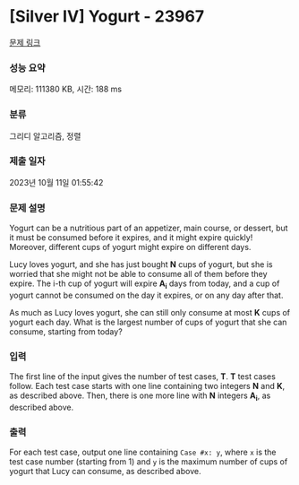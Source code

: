 # [Silver IV] Yogurt - 23967 

[문제 링크](https://www.acmicpc.net/problem/23967) 

### 성능 요약

메모리: 111380 KB, 시간: 188 ms

### 분류

그리디 알고리즘, 정렬

### 제출 일자

2023년 10월 11일 01:55:42

### 문제 설명

<p>Yogurt can be a nutritious part of an appetizer, main course, or dessert, but it must be consumed before it expires, and it might expire quickly! Moreover, different cups of yogurt might expire on different days.</p>

<p>Lucy loves yogurt, and she has just bought <b>N</b> cups of yogurt, but she is worried that she might not be able to consume all of them before they expire. The i-th cup of yogurt will expire <b>A<sub>i</sub></b> days from today, and a cup of yogurt cannot be consumed on the day it expires, or on any day after that.</p>

<p>As much as Lucy loves yogurt, she can still only consume at most <b>K</b> cups of yogurt each day. What is the largest number of cups of yogurt that she can consume, starting from today?</p>

### 입력 

 <p>The first line of the input gives the number of test cases, <b>T</b>. <b>T</b> test cases follow. Each test case starts with one line containing two integers <b>N</b> and <b>K</b>, as described above. Then, there is one more line with <b>N</b> integers <b>A<sub>i</sub></b>, as described above.</p>

### 출력 

 <p>For each test case, output one line containing <code>Case #x: y</code>, where <code>x</code> is the test case number (starting from 1) and <code>y</code> is the maximum number of cups of yogurt that Lucy can consume, as described above.</p>

